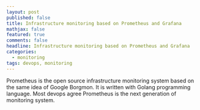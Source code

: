 ```yaml
---
layout: post
published: false
title: Infrastructure monitoring based on Prometheus and Grafana
mathjax: false
featured: true
comments: false
headline: Infrastructure monitoring based on Prometheus and Grafana
categories: 
  - monitoring
tags: devops, monitoring
---
```


Prometheus is the open source infrastructure monitoring system based on the same idea of Google Borgmon. It is written with Golang programming language. Most devops agree Prometheus is the next generation of monitoring system.

